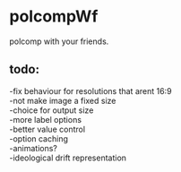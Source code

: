 # polcompWf
polcomp with your friends. 


## todo:
-fix behaviour for resolutions that arent 16:9 <br>
-not make image a fixed size <br>
-choice for output size <br>
-more label options<br>
-better value control<br>
-option caching<br>
-animations? <br>
-ideological drift representation<br> 
